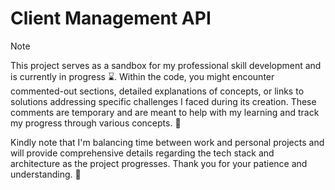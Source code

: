 # Client Management API

> [!NOTE]
> This project serves as a sandbox for my professional skill development and is currently in progress :hourglass:. Within the code, you might encounter commented-out sections, detailed explanations of concepts, or links to solutions addressing specific challenges I faced during its creation. These comments are temporary and are meant to help with my learning and track my progress through various concepts. :nut_and_bolt:
>
> Kindly note that I'm balancing time between work and personal projects and will provide comprehensive details regarding the tech stack and architecture as the project progresses. Thank you for your patience and understanding. :rocket:
